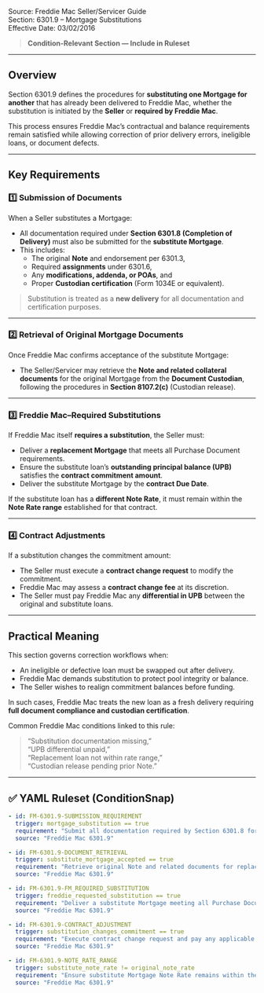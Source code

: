 Source: Freddie Mac Seller/Servicer Guide  
Section: 6301.9 – Mortgage Substitutions  
Effective Date: 03/02/2016  

> **Condition-Relevant Section — Include in Ruleset**

---

## Overview
Section 6301.9 defines the procedures for **substituting one Mortgage for another** that has already been delivered to Freddie Mac, whether the substitution is initiated by the **Seller** or **required by Freddie Mac**.

This process ensures Freddie Mac’s contractual and balance requirements remain satisfied while allowing correction of prior delivery errors, ineligible loans, or document defects.

---

## Key Requirements

### 1️⃣  Submission of Documents
When a Seller substitutes a Mortgage:
- All documentation required under **Section 6301.8 (Completion of Delivery)** must also be submitted for the **substitute Mortgage**.
- This includes:
  - The original **Note** and endorsement per 6301.3,  
  - Required **assignments** under 6301.6,  
  - Any **modifications, addenda, or POAs**, and  
  - Proper **Custodian certification** (Form 1034E or equivalent).

> Substitution is treated as a **new delivery** for all documentation and certification purposes.

---

### 2️⃣  Retrieval of Original Mortgage Documents
Once Freddie Mac confirms acceptance of the substitute Mortgage:
- The Seller/Servicer may retrieve the **Note and related collateral documents** for the original Mortgage from the **Document Custodian**,  
  following the procedures in **Section 8107.2(c)** (Custodian release).

---

### 3️⃣  Freddie Mac–Required Substitutions
If Freddie Mac itself **requires a substitution**, the Seller must:
- Deliver a **replacement Mortgage** that meets all Purchase Document requirements.
- Ensure the substitute loan’s **outstanding principal balance (UPB)** satisfies the **contract commitment amount**.
- Deliver the substitute Mortgage by the **contract Due Date**.

If the substitute loan has a **different Note Rate**, it must remain within the **Note Rate range** established for that contract.

---

### 4️⃣  Contract Adjustments
If a substitution changes the commitment amount:
- The Seller must execute a **contract change request** to modify the commitment.  
- Freddie Mac may assess a **contract change fee** at its discretion.
- The Seller must pay Freddie Mac any **differential in UPB** between the original and substitute loans.

---

## Practical Meaning
This section governs correction workflows when:
- An ineligible or defective loan must be swapped out after delivery.
- Freddie Mac demands substitution to protect pool integrity or balance.
- The Seller wishes to realign commitment balances before funding.

In such cases, Freddie Mac treats the new loan as a fresh delivery requiring **full document compliance and custodian certification**.

Common Freddie Mac conditions linked to this rule:
> “Substitution documentation missing,”  
> “UPB differential unpaid,”  
> “Replacement loan not within rate range,”  
> “Custodian release pending prior Note.”

---

## ✅ YAML Ruleset (ConditionSnap)
```yaml
- id: FM-6301.9-SUBMISSION_REQUIREMENT
  trigger: mortgage_substitution == true
  requirement: "Submit all documentation required by Section 6301.8 for substitute Mortgage, including Note, assignments, and Custodian certification."
  source: "Freddie Mac 6301.9"

- id: FM-6301.9-DOCUMENT_RETRIEVAL
  trigger: substitute_mortgage_accepted == true
  requirement: "Retrieve original Note and related documents for replaced Mortgage from Document Custodian per Section 8107.2(c)."
  source: "Freddie Mac 6301.9"

- id: FM-6301.9-FM_REQUIRED_SUBSTITUTION
  trigger: freddie_requested_substitution == true
  requirement: "Deliver a substitute Mortgage meeting all Purchase Document requirements with UPB sufficient to fulfill contract commitment amount."
  source: "Freddie Mac 6301.9"

- id: FM-6301.9-CONTRACT_ADJUSTMENT
  trigger: substitution_changes_commitment == true
  requirement: "Execute contract change request and pay any applicable fee; remit UPB differential to Freddie Mac if required."
  source: "Freddie Mac 6301.9"

- id: FM-6301.9-NOTE_RATE_RANGE
  trigger: substitute_note_rate != original_note_rate
  requirement: "Ensure substitute Mortgage Note Rate remains within the Note Rate range established for the contract."
  source: "Freddie Mac 6301.9"
